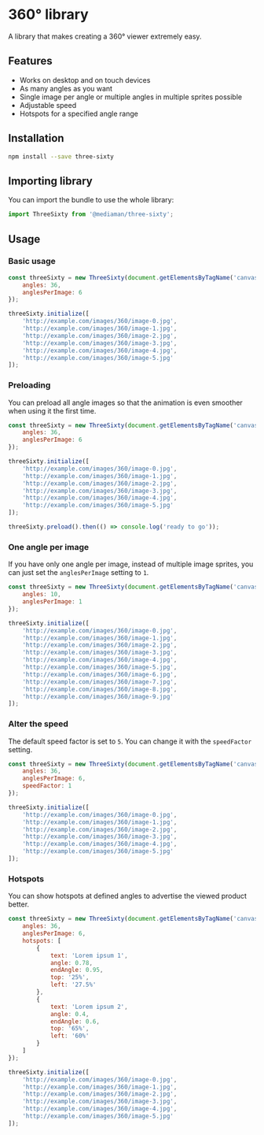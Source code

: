 # 360° library

A library that makes creating a 360° viewer extremely easy.

## Features

  - Works on desktop and on touch devices
  - As many angles as you want
  - Single image per angle or multiple angles in multiple sprites possible
  - Adjustable speed
  - Hotspots for a specified angle range
 
## Installation

```bash
npm install --save three-sixty
```

## Importing library

You can import the bundle to use the whole library:

```javascript
import ThreeSixty from '@mediaman/three-sixty';
```

## Usage

### Basic usage

```javascript
const threeSixty = new ThreeSixty(document.getElementsByTagName('canvas')[0], {
    angles: 36,
    anglesPerImage: 6
});

threeSixty.initialize([
    'http://example.com/images/360/image-0.jpg',
    'http://example.com/images/360/image-1.jpg',
    'http://example.com/images/360/image-2.jpg',
    'http://example.com/images/360/image-3.jpg',
    'http://example.com/images/360/image-4.jpg',
    'http://example.com/images/360/image-5.jpg'
]);
```

### Preloading

You can preload all angle images so that the animation is even smoother when using it the first time.

```javascript
const threeSixty = new ThreeSixty(document.getElementsByTagName('canvas')[0], {
    angles: 36,
    anglesPerImage: 6
});

threeSixty.initialize([
    'http://example.com/images/360/image-0.jpg',
    'http://example.com/images/360/image-1.jpg',
    'http://example.com/images/360/image-2.jpg',
    'http://example.com/images/360/image-3.jpg',
    'http://example.com/images/360/image-4.jpg',
    'http://example.com/images/360/image-5.jpg'
]);

threeSixty.preload().then(() => console.log('ready to go'));
```

### One angle per image

If you have only one angle per image, instead of multiple image sprites, you can just set the `anglesPerImage` setting to `1`.

```javascript
const threeSixty = new ThreeSixty(document.getElementsByTagName('canvas')[0], {
    angles: 10,
    anglesPerImage: 1
});

threeSixty.initialize([
    'http://example.com/images/360/image-0.jpg',
    'http://example.com/images/360/image-1.jpg',
    'http://example.com/images/360/image-2.jpg',
    'http://example.com/images/360/image-3.jpg',
    'http://example.com/images/360/image-4.jpg',
    'http://example.com/images/360/image-5.jpg',
    'http://example.com/images/360/image-6.jpg',
    'http://example.com/images/360/image-7.jpg',
    'http://example.com/images/360/image-8.jpg',
    'http://example.com/images/360/image-9.jpg'
]);
```

### Alter the speed

The default speed factor is set to `5`. You can change it with the `speedFactor` setting.

```javascript
const threeSixty = new ThreeSixty(document.getElementsByTagName('canvas')[0], {
    angles: 36,
    anglesPerImage: 6,
    speedFactor: 1
});

threeSixty.initialize([
    'http://example.com/images/360/image-0.jpg',
    'http://example.com/images/360/image-1.jpg',
    'http://example.com/images/360/image-2.jpg',
    'http://example.com/images/360/image-3.jpg',
    'http://example.com/images/360/image-4.jpg',
    'http://example.com/images/360/image-5.jpg'
]);
```

### Hotspots

You can show hotspots at defined angles to advertise the viewed product better.

```javascript
const threeSixty = new ThreeSixty(document.getElementsByTagName('canvas')[0], {
    angles: 36,
    anglesPerImage: 6,
    hotspots: [
        {
            text: 'Lorem ipsum 1',
            angle: 0.78,
            endAngle: 0.95,
            top: '25%',
            left: '27.5%'
        },
        {
            text: 'Lorem ipsum 2',
            angle: 0.4,
            endAngle: 0.6,
            top: '65%',
            left: '60%'
        }
    ]
});

threeSixty.initialize([
    'http://example.com/images/360/image-0.jpg',
    'http://example.com/images/360/image-1.jpg',
    'http://example.com/images/360/image-2.jpg',
    'http://example.com/images/360/image-3.jpg',
    'http://example.com/images/360/image-4.jpg',
    'http://example.com/images/360/image-5.jpg'
]);
```
